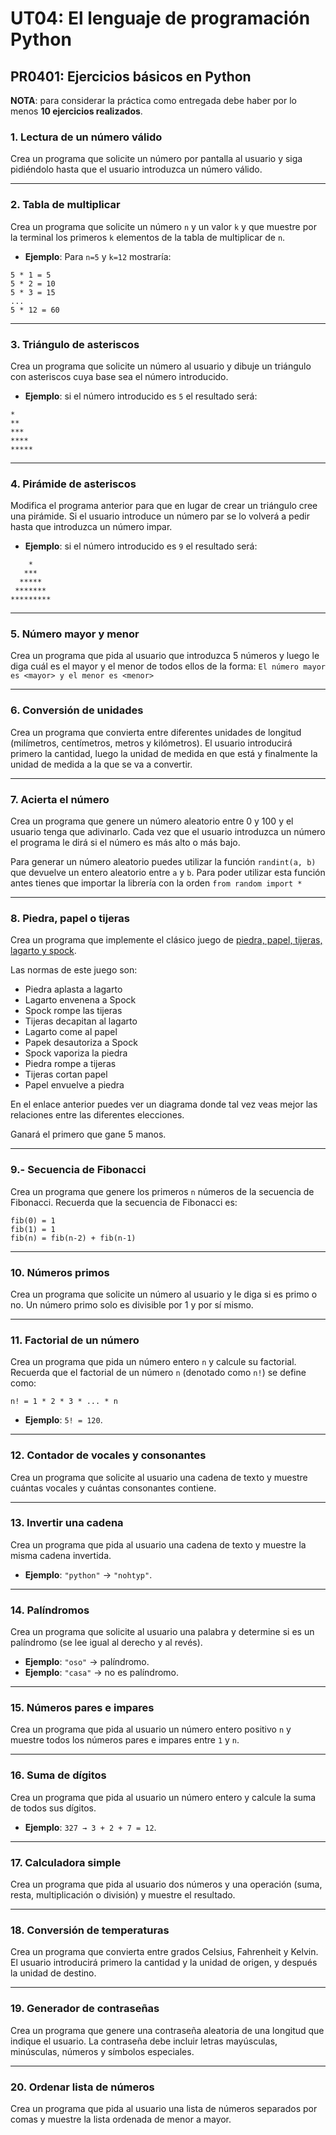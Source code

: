 # UT04: El lenguaje de programación Python

## PR0401: Ejercicios básicos en Python

**NOTA**: para considerar la práctica como entregada debe haber por lo menos **10 ejercicios realizados**.

### 1. Lectura de un número válido

Crea un programa que solicite un número por pantalla al usuario y siga pidiéndolo hasta que el usuario introduzca un número válido.

---

### 2. Tabla de multiplicar

Crea un programa que solicite un número `n` y un valor `k` y que muestre por la terminal los primeros `k` elementos de la tabla de multiplicar de `n`. 

- **Ejemplo**: Para `n=5` y `k=12` mostraría:
```
5 * 1 = 5
5 * 2 = 10
5 * 3 = 15
...
5 * 12 = 60
```

---

### 3. Triángulo de asteriscos
Crea un programa que solicite un número al usuario y dibuje un triángulo con asteriscos cuya base sea el número introducido.

- **Ejemplo**: si el número introducido es `5` el resultado será:

```
*
**
***
****
*****
```

---

### 4. Pirámide de asteriscos

Modifica el programa anterior para que en lugar de crear un triángulo cree una pirámide. Si el usuario introduce un número par se lo volverá a pedir hasta que introduzca un número impar.

- **Ejemplo**: si el número introducido es `9` el resultado será:

```
    *
   ***
  *****
 *******
*********
```

---

### 5. Número mayor y menor 

Crea un programa que pida al usuario que introduzca 5 números y luego le diga cuál es el mayor y el menor de todos ellos de la forma: `El número mayor es <mayor> y el menor es <menor>`

---

### 6. Conversión de unidades 

Crea un programa que convierta entre diferentes unidades de longitud (milímetros, centímetros, metros y kilómetros). El usuario introducirá primero la cantidad, luego la unidad de medida en que está y finalmente la unidad de medida a la que se va a convertir.

--- 

### 7. Acierta el número

Crea un programa que genere un número aleatorio entre 0 y 100 y el usuario tenga que adivinarlo. Cada vez que el usuario introduzca un número el programa le dirá si el número es más alto o más bajo.

Para generar un número aleatorio puedes utilizar la función `randint(a, b)` que devuelve un entero aleatorio entre `a` y `b`. Para poder utilizar esta función antes tienes que importar la librería con la orden `from random import *`

--- 

### 8. Piedra, papel o tijeras

Crea un programa que implemente el clásico juego de [piedra, papel, tijeras, lagarto y spock](https://frikadas.es/piedra-papel-tijera-lagarto-spock/).

Las normas de este juego son:
- Piedra aplasta a lagarto
- Lagarto envenena a Spock
- Spock rompe las tijeras
- Tijeras decapitan al lagarto
- Lagarto come al papel
- Papek desautoriza a Spock
- Spock vaporiza la piedra
- Piedra rompe a tijeras
- Tijeras cortan papel
- Papel envuelve a piedra

En el enlace anterior puedes ver un diagrama donde tal vez veas mejor las relaciones entre las diferentes elecciones.

Ganará el primero que gane 5 manos.

--- 

### 9.- Secuencia de Fibonacci

Crea un programa que genere los primeros `n` números de la secuencia de Fibonacci. Recuerda que la secuencia de Fibonacci es:

```
fib(0) = 1
fib(1) = 1
fib(n) = fib(n-2) + fib(n-1)
```

---

### 10. Números primos

Crea un programa que solicite un número al usuario y le diga si es primo o no.
Un número primo solo es divisible por 1 y por sí mismo.

---

### 11. Factorial de un número

Crea un programa que pida un número entero `n` y calcule su factorial.
Recuerda que el factorial de un número `n` (denotado como `n!`) se define como:

```
n! = 1 * 2 * 3 * ... * n
```

* **Ejemplo**: `5! = 120`.

---

### 12. Contador de vocales y consonantes

Crea un programa que solicite al usuario una cadena de texto y muestre cuántas vocales y cuántas consonantes contiene.

---

### 13. Invertir una cadena

Crea un programa que pida al usuario una cadena de texto y muestre la misma cadena invertida.

* **Ejemplo**: `"python"` → `"nohtyp"`.

---

### 14. Palíndromos

Crea un programa que solicite al usuario una palabra y determine si es un palíndromo (se lee igual al derecho y al revés).

* **Ejemplo**: `"oso"` → palíndromo.
* **Ejemplo**: `"casa"` → no es palíndromo.

---

### 15. Números pares e impares

Crea un programa que pida al usuario un número entero positivo `n` y muestre todos los números pares e impares entre `1` y `n`.

---

### 16. Suma de dígitos

Crea un programa que pida al usuario un número entero y calcule la suma de todos sus dígitos.

* **Ejemplo**: `327 → 3 + 2 + 7 = 12`.

---

### 17. Calculadora simple

Crea un programa que pida al usuario dos números y una operación (suma, resta, multiplicación o división) y muestre el resultado.

---

### 18. Conversión de temperaturas

Crea un programa que convierta entre grados Celsius, Fahrenheit y Kelvin.
El usuario introducirá primero la cantidad y la unidad de origen, y después la unidad de destino.

---

### 19. Generador de contraseñas

Crea un programa que genere una contraseña aleatoria de una longitud que indique el usuario.
La contraseña debe incluir letras mayúsculas, minúsculas, números y símbolos especiales.

---

### 20. Ordenar lista de números

Crea un programa que pida al usuario una lista de números separados por comas y muestre la lista ordenada de menor a mayor.
